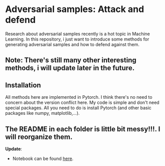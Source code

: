 # Adversarial samples: Attack and defend

Research about adversarial samples recently is a hot topic in Machine Learning. In this repository, i just want to introduce some methods for generating adversarial samples and how to defend against them.

## Note: There's still many other interesting methods, i will update later in the future.

## Installation

All methods here are implemented in Pytorch. I think there's no need to concern about the version conflict here. My code is simple and don't need special packages. All you need to do is install Pytorch (and other basic packages like numpy, matplotlib,...).

## The README in each folder is little bit messy!!!. I will reorganize them.

**Update**:

- Notebook can be found [here](https://colab.research.google.com/drive/16mpKLYmeZTrbAsDsX_k8SWYIvH0aZaD2?usp=sharing).